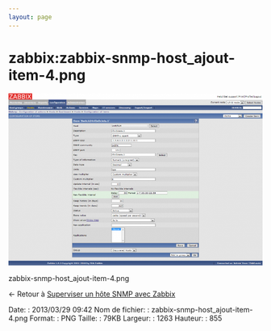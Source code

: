 ```yaml
---
layout: page
---
```


zabbix:zabbix-snmp-host\_ajout-item-4.png
=========================================

[![zabbix-snmp-host\_ajout-item-4.png](../../assets/media/zabbix/zabbix-snmp-host_ajout-item-4.png@cache=&w=900&h=609 "zabbix-snmp-host_ajout-item-4.png")](../../assets/media/zabbix/zabbix-snmp-host_ajout-item-4.png@cache= "Afficher le fichier original")

zabbix-snmp-host\_ajout-item-4.png

← Retour à [Superviser un hôte SNMP avec
Zabbix](../../zabbix/zabbix-snmp-host.html "zabbix:zabbix-snmp-host")

Date:
:   2013/03/29 09:42
Nom de fichier:
:   zabbix-snmp-host\_ajout-item-4.png
Format:
:   PNG
Taille:
:   79KB
Largeur:
:   1263
Hauteur:
:   855

